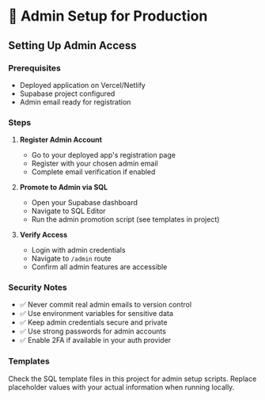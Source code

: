 # 🔐 Admin Setup for Production

## Setting Up Admin Access

### Prerequisites
- Deployed application on Vercel/Netlify
- Supabase project configured
- Admin email ready for registration

### Steps

1. **Register Admin Account**
   - Go to your deployed app's registration page
   - Register with your chosen admin email
   - Complete email verification if enabled

2. **Promote to Admin via SQL**
   - Open your Supabase dashboard
   - Navigate to SQL Editor
   - Run the admin promotion script (see templates in project)

3. **Verify Access**
   - Login with admin credentials
   - Navigate to `/admin` route
   - Confirm all admin features are accessible

### Security Notes
- ✅ Never commit real admin emails to version control
- ✅ Use environment variables for sensitive data
- ✅ Keep admin credentials secure and private
- ✅ Use strong passwords for admin accounts
- ✅ Enable 2FA if available in your auth provider

### Templates
Check the SQL template files in this project for admin setup scripts. Replace placeholder values with your actual information when running locally.
